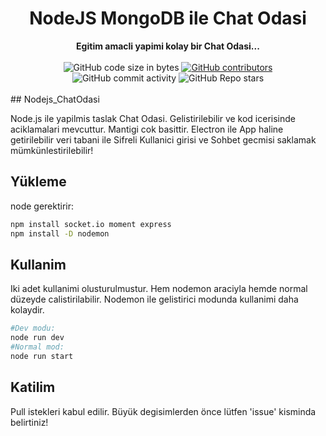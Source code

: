 <h1 align="center">NodeJS MongoDB ile Chat Odasi</h1>

<div align="center">
  <strong>Egitim amacli yapimi kolay bir Chat Odasi...</strong>
</div>

<br />

<div align="center">
  <img alt="GitHub code size in bytes" src="https://img.shields.io/github/languages/code-size/Saizzou/Nodejs_ChatOdasi">
  <a href="https://github.com/Saizzou/Nodejs_ChatOdasi/graphs/contributors"><img alt="GitHub contributors" src="https://img.shields.io/github/contributors/Saizzou/Nodejs_ChatOdasi"></a>
  <img alt="GitHub commit activity" src="https://img.shields.io/github/commit-activity/m/Saizzou/Nodejs_ChatOdasi">
  <img alt="GitHub Repo stars" src="https://img.shields.io/github/stars/Saizzou/Nodejs_ChatOdasi">
</div>

<br />
## Nodejs_ChatOdasi

Node.js ile yapilmis taslak Chat Odasi. Gelistirilebilir ve kod icerisinde aciklamalari mevcuttur. Mantigi cok basittir. Electron ile App haline getirilebilir veri tabani ile Sifreli Kullanici girisi ve Sohbet gecmisi saklamak mümkünlestirilebilir!

## Yükleme

node gerektirir:
```bash
npm install socket.io moment express
npm install -D nodemon
```

## Kullanim
Iki adet kullanimi olusturulmustur. Hem nodemon araciyla hemde normal düzeyde calistirilabilir. Nodemon ile gelistirici modunda kullanimi daha kolaydir.

```bash
#Dev modu:
node run dev
#Normal mod:
node run start
```

## Katilim
Pull istekleri kabul edilir. Büyük degisimlerden önce lütfen 'issue' kisminda belirtiniz!
